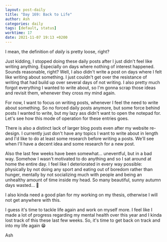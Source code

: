 ```yaml
---
layout: post-daily
title: "Day 169: Back to Life"
author: Ash
categories: daily
tags: [default, status]
worktime: 17
date: 2021-11-07 19:13 +0200
---
```


I mean, the definition of *daily* is pretty loose, right? 

Just kidding, I stopped doing these daily posts after I just didn't feel like writing anything. Especially on days where nothing of interest happened. Sounds reasonable, right? Well, I also didn't write a post on days where I felt like writing about something. I just couldn't get over the resistance of writing that had build up over several days of not writing. I also pretty much forgot everything I wanted to write about, so I'm gonna scrap those ideas and revisit them, whenever they cross my mind again.

For now, I want to focus on writing posts, whenever I feel the need to write about something. So no forced daily posts anymore, but some force behind posts I wanted to write, but my lazy ass didn't want to open the notepad for. Let's see how this mode of operation for these entries goes.

There is also a distinct lack of larger blog posts even after my website re-design. I currently just don't have any topics I want to write about in length and I'd like to do at least some research before writing a posts. We'll see when I'll have a decent idea and some research for a new post.

Also the last few weeks have been somewhat... uneventful, but in a bad way. Somehow I wasn't motivated to do anything and so I sat around at home the entire day. I feel like I deteriorated in every way possible: physically by not doing any sport and eating out of boredom rather than hunger, mentally by not socializing much with people and being an unhealthy amount of time inside my head. So many beautiful, sunny autumn days wasted... 🍂

I also kinda need a good plan for my working on my thesis, otherwise I will not get anywhere with this.

I guess it's time to tackle life again and work on myself more. I feel like I made a lot of progress regarding my mental health over this year and I kinda lost track of this these last few weeks. So, it's time to get back on track and into my life again 😁

Ash
